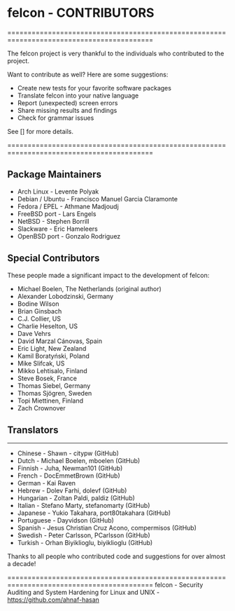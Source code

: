# felcon - CONTRIBUTORS

==========================================================================================

The felcon project is very thankful to the individuals who contributed to the project.

  Want to contribute as well? Here are some suggestions:

  - Create new tests for your favorite software packages
  - Translate felcon into your native language
  - Report (unexpected) screen errors
  - Share missing results and findings
  - Check for grammar issues

  See [] for more details.

==========================================================================================


## Package Maintainers

* Arch Linux            - Levente Polyak
* Debian / Ubuntu       - Francisco Manuel Garcia Claramonte
* Fedora / EPEL         - Athmane Madjoudj
* FreeBSD port          - Lars Engels
* NetBSD                - Stephen Borrill
* Slackware             - Eric Hameleers
* OpenBSD port          - Gonzalo Rodriguez


## Special Contributors

These people made a significant impact to the development of felcon:

* Michael Boelen, The Netherlands (original author)
* Alexander Lobodzinski, Germany
* Bodine Wilson
* Brian Ginsbach
* C.J. Collier, US
* Charlie Heselton, US
* Dave Vehrs
* David Marzal Cánovas, Spain
* Eric Light, New Zealand
* Kamil Boratyński, Poland
* Mike Slifcak, US
* Mikko Lehtisalo, Finland
* Steve Bosek, France
* Thomas Siebel, Germany
* Thomas Sjögren, Sweden
* Topi Miettinen, Finland
* Zach Crownover


## Translators
------------------------------------------

* Chinese               - Shawn - citypw (GitHub)
* Dutch                 - Michael Boelen, mboelen (GitHub)
* Finnish               - Juha, Newman101 (GitHub)
* French                - DocEmmetBrown (GitHub)
* German                - Kai Raven
* Hebrew                - Dolev Farhi, dolevf (GitHub)
* Hungarian             - Zoltan Paldi, paldiz (GitHub)
* Italian               - Stefano Marty, stefanomarty (GitHub)
* Japanese              - Yukio Takahara, port80takahara (GitHub)
* Portuguese            - Dayvidson (GitHub)
* Spanish               - Jesus Christian Cruz Acono, compermisos (GitHub)
* Swedish               - Peter Carlsson, PCarlsson (GitHub)
* Turkish               - Orhan Biyiklioglu, biyiklioglu (GitHub)


Thanks to all people who contributed code and suggestions for over almost a decade!


==========================================================================================
  felcon - Security Auditing and System Hardening for Linux and UNIX - https://github.com/ahnaf-hasan
